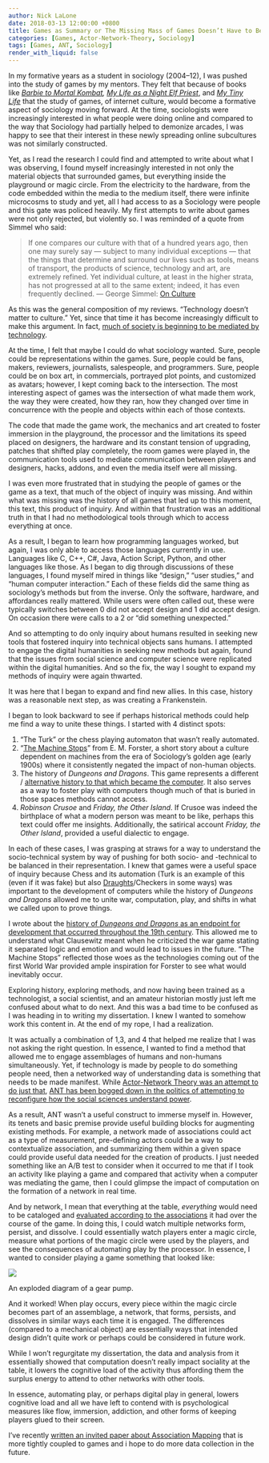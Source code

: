 ```yaml
---
author: Nick LaLone
date: 2018-03-13 12:00:00 +0800
title: Games as Summary or The Missing Mass of Games Doesn’t Have to Be Impermeable
categories: [Games, Actor-Network-Theory, Sociology]
tags: [Games, ANT, Sociology]
render_with_liquid: false
---
```


In my formative years as a student in sociology (2004–12), I was pushed into the study of games by my mentors. They felt that because of books like [_Barbie to Mortal Kombat_](https://mitpress.mit.edu/books/barbier-mortal-kombat)_,_ [_My Life as a Night Elf Priest_](https://www.press.umich.edu/1597570/my_life_as_a_night_elf_priest), and [_My Tiny Life_](https://www.juliandibbell.com/mytinylife/tinyspiel.html) that the study of games, of internet culture, would become a formative aspect of sociology moving forward. At the time, sociologists were increasingly interested in what people were doing online and compared to the way that Sociology had partially helped to demonize arcades, I was happy to see that their interest in these newly spreading online subcultures was not similarly constructed.

Yet, as I read the research I could find and attempted to write about what I was observing, I found myself increasingly interested in not only the material objects that surrounded games, but everything inside the playground or magic circle. From the electricity to the hardware, from the code embedded within the media to the medium itself, there were infinite microcosms to study and yet, all I had access to as a Sociology were people and this gate was policed heavily. My first attempts to write about games were not only rejected, but violently so. I was reminded of a quote from Simmel who said:

> If one compares our culture with that of a hundred years ago, then one may surely say — subject to many individual exceptions — that the things that determine and surround our lives such as tools, means of transport, the products of science, technology and art, are extremely refined. Yet individual culture, at least in the higher strata, has not progressed at all to the same extent; indeed, it has even frequently declined. — George Simmel: [On Culture](https://www.google.com/books/edition/Simmel_on_Culture/pzFLxDxBFPgC?hl=en&gbpv=1&dq=%22Simmel%22+%22Simmel+on+culture%3A+selected+writings%22+&pg=PA38&printsec=frontcover#v=onepage&q=technology&f=false)

As this was the general composition of my reviews. “Technology doesn’t matter to culture.” Yet, since that time it has become increasingly difficult to make this argument. In fact, [much of society is beginning to be mediated by technology](https://www.alandix.com/academic/papers/JVLC-2016-HCI-FNP/).

At the time, I felt that maybe I could do what sociology wanted. Sure, people could be representations within the games. Sure, people could be fans, makers, reviewers, journalists, salespeople, and programmers. Sure, people could be on box art, in commercials, portrayed plot points, and customized as avatars; however, I kept coming back to the intersection. The most interesting aspect of games was the intersection of what made them work, the way they were created, how they ran, how they changed over time in concurrence with the people and objects within each of those contexts.

The code that made the game work, the mechanics and art created to foster immersion in the playground, the processor and the limitations its speed placed on designers, the hardware and its constant tension of upgrading, patches that shifted play completely, the room games were played in, the communication tools used to mediate communication between players and designers, hacks, addons, and even the media itself were all missing.

I was even more frustrated that in studying the people of games or the game as a text, that much of the object of inquiry was missing. And within what was missing was the history of all games that led up to this moment, this text, this product of inquiry. And within that frustration was an additional truth in that I had no methodological tools through which to access everything at once.

As a result, I began to learn how programming languages worked, but again, I was only able to access those languages currently in use. Languages like C, C++, C#, Java, Action Script, Python, and other languages like those. As I began to dig through discussions of these languages, I found myself mired in things like “design,” “user studies,” and “human computer interaction.” Each of these fields did the same thing as sociology’s methods but from the inverse. Only the software, hardware, and affordances really mattered. While users were often called out, these were typically switches between 0 did not accept design and 1 did accept design. On occasion there were calls to a 2 or “did something unexpected.”

And so attempting to do only inquiry about humans resulted in seeking new tools that fostered inquiry into technical objects sans humans. I attempted to engage the digital humanities in seeking new methods but again, found that the issues from social science and computer science were replicated within the digital humanities. And so the fix, the way I sought to expand my methods of inquiry were again thwarted.

It was here that I began to expand and find new allies. In this case, history was a reasonable next step, as was creating a Frankenstein.

I began to look backward to see if perhaps historical methods could help me find a way to unite these things. I started with 4 distinct spots:

1. “The Turk” or the chess playing automaton that wasn’t really automated.
2. “[The Machine Stops](https://www.visbox.com/prajlich/forster.html)” from E. M. Forster, a short story about a culture dependent on machines from the era of Sociology’s golden age (early 1900s) where it consistently negated the impact of non-human objects.
3. The history of _Dungeons and Dragons_. This game represents a different / [alternative history to that which became the computer](https://www.secretsofblackmoor.com/). It also serves as a way to foster play with computers though much of that is buried in those spaces methods cannot access.
4. _Robinson Crusoe_ and _Friday, the Other Island_. If Crusoe was indeed the birthplace of what a modern person was meant to be like, perhaps this text could offer me insights. Additionally, the satirical account _Friday, the Other Island_, provided a useful dialectic to engage.

In each of these cases, I was grasping at straws for a way to understand the socio-technical system by way of pushing for both socio- and -technical to be balanced in their representation. I knew that games were a useful space of inquiry because Chess and its automation (Turk is an example of this (even if it was fake) but also [Draughts](https://www.bmigaming.com/videogamehistory.htm)/Checkers in some ways) was important to the development of computers while the history of _Dungeons and Dragons_ allowed me to unite war, computation, play, and shifts in what we called upon to prove things.

I wrote about the [history of _Dungeons and Dragons_ as an endpoint for development that occurred throughout the 19th century](https://analoggamestudies.org/2019/09/a-tale-of-dungeons-dragons-and-the-origins-of-the-game-platform/). This allowed me to understand what Clausewitz meant when he criticized the war game stating it separated logic and emotion and would lead to issues in the future. “The Machine Stops” reflected those woes as the technologies coming out of the first World War provided ample inspiration for Forster to see what would inevitably occur.

Exploring history, exploring methods, and now having been trained as a technologist, a social scientist, and an amateur historian mostly just left me confused about what to do next. And this was a bad time to be confused as I was heading in to writing my dissertation. I knew I wanted to somehow work this content in. At the end of my rope, I had a realization.

It was actually a combination of 1,3, and 4 that helped me realize that I was not asking the right question. In essence, I wanted to find a method that allowed me to engage assemblages of humans and non-humans simultaneously. Yet, if technology is made by people to do something people need, then a networked way of understanding data is something that needs to be made manifest. While [Actor-Network Theory was an attempt to do just that](https://www.amazon.com/Actor-Network-Theory-Trials-Trails-Translations/dp/1446293955/ref=sr_1_1?dchild=1&keywords=mike+michael+actor-network&qid=1621129145&sr=8-1), [ANT has been bogged down in the politics of attempting to reconfigure how the social sciences understand power](https://onlinelibrary.wiley.com/doi/10.1111/gec3.12192).

As a result, ANT wasn’t a useful construct to immerse myself in. However, its tenets and basic premise provide useful building blocks for augmenting existing methods. For example, a network made of associations could act as a type of measurement, pre-defining actors could be a way to contextualize association, and summarizing them within a given space could provide useful data needed for the creation of products. I just needed something like an A/B test to consider when it occurred to me that if I took an activity like playing a game and compared that activity when a computer was mediating the game, then I could glimpse the impact of computation on the formation of a network in real time.

And by network, I mean that everything at the table, _everything_ would need to be cataloged and [evaluated according to the associations](https://etda.libraries.psu.edu/catalog/15635njl164) it had over the course of the game. In doing this, I could watch multiple networks form, persist, and dissolve. I could essentially watch players enter a magic circle, measure what portions of the magic circle were used by the players, and see the consequences of automating play by the processor. In essence, I wanted to consider playing a game something that looked like:

![](https://miro.medium.com/v2/resize:fit:1400/1*82miOLagToPE-97ASi1Sdw.png)

An exploded diagram of a gear pump.

And it worked! When play occurs, every piece within the magic circle becomes part of an assemblage, a network, that forms, persists, and dissolves in similar ways each time it is engaged. The differences (compared to a mechanical object) are essentially ways that intended design didn’t quite work or perhaps could be considered in future work.

While I won’t regurgitate my dissertation, the data and analysis from it essentially showed that computation doesn’t really impact sociality at the table, it lowers the cognitive load of the activity thus affording them the surplus energy to attend to other networks with other tools.

In essence, automating play, or perhaps digital play in general, lowers cognitive load and all we have left to contend with is psychological measures like flow, immersion, addiction, and other forms of keeping players glued to their screen.

I’ve recently [written an invited paper about Association Mapping](https://www.dropbox.com/s/jhyjdbz0fff32o7/LaLone%20-%20512207_1_En_23_Chapter_Author.pdf?dl=0) that is more tightly coupled to games and i hope to do more data collection in the future.
